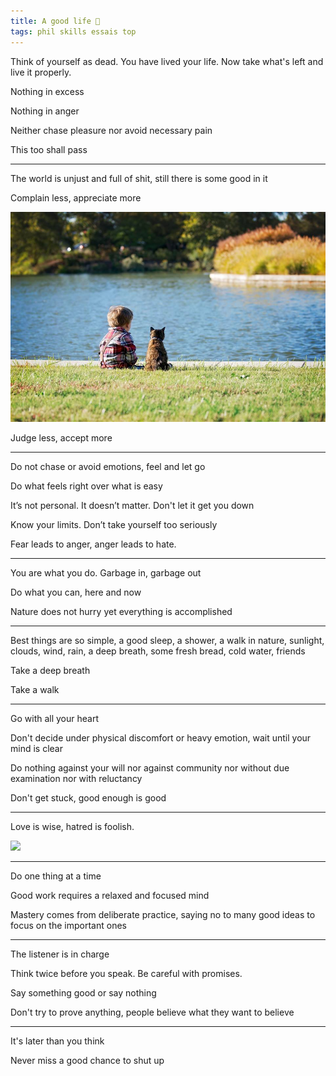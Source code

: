 ```yaml
---
title: A good life 🌱
tags: phil skills essais top
---
```


Think of yourself as dead. You have lived your life. Now take what's left and live it properly.

Nothing in excess

Nothing in anger

Neither chase pleasure nor avoid necessary pain

This too shall pass

---

The world is unjust and full of shit, still there is some good in it

Complain less, appreciate more

![](/static/img/boy-and-cat.jpeg)

Judge less, accept more

---

Do not chase or avoid emotions, feel and let go

Do what feels right over what is easy

It’s not personal. It doesn’t matter. Don't let it get you down

Know your limits. Don’t take yourself too seriously

Fear leads to anger, anger leads to hate. 

---

You are what you do. Garbage in, garbage out

Do what you can, here and now

Nature does not hurry yet everything is accomplished

---

Best things are so simple, a good sleep, a shower, a walk in nature, sunlight, clouds, wind, rain, a deep breath, some fresh bread, cold water, friends

Take a deep breath

Take a walk

---

Go with all your heart

Don't decide under physical discomfort or heavy emotion, wait until your mind is clear

Do nothing against your will nor against community nor without due examination nor with reluctancy

Don't get stuck, good enough is good

---

Love is wise, hatred is foolish.

![](/static/img/attached-to-all.png)

---

Do one thing at a time

Good work requires a relaxed and focused mind

Mastery comes from deliberate practice, saying no to many good ideas to focus on the important ones

---

The listener is in charge

Think twice before you speak. Be careful with promises.

Say something good or say nothing

Don't try to prove anything, people believe what they want to believe

---

It's later than you think

Never miss a good chance to shut up